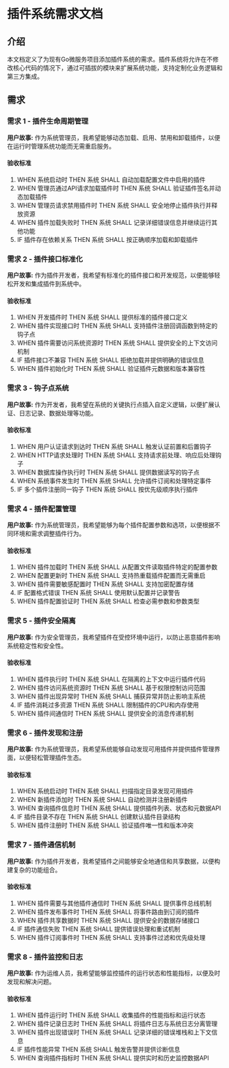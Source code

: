 # 插件系统需求文档

## 介绍

本文档定义了为现有Go微服务项目添加插件系统的需求。插件系统将允许在不修改核心代码的情况下，通过可插拔的模块来扩展系统功能，支持定制化业务逻辑和第三方集成。

## 需求

### 需求 1 - 插件生命周期管理

**用户故事:** 作为系统管理员，我希望能够动态加载、启用、禁用和卸载插件，以便在运行时管理系统功能而无需重启服务。

#### 验收标准

1. WHEN 系统启动时 THEN 系统 SHALL 自动加载配置文件中启用的插件
2. WHEN 管理员通过API请求加载插件时 THEN 系统 SHALL 验证插件签名并动态加载插件
3. WHEN 管理员请求禁用插件时 THEN 系统 SHALL 安全地停止插件执行并释放资源
4. WHEN 插件加载失败时 THEN 系统 SHALL 记录详细错误信息并继续运行其他功能
5. IF 插件存在依赖关系 THEN 系统 SHALL 按正确顺序加载和卸载插件

### 需求 2 - 插件接口标准化

**用户故事:** 作为插件开发者，我希望有标准化的插件接口和开发规范，以便能够轻松开发和集成插件到系统中。

#### 验收标准

1. WHEN 开发插件时 THEN 系统 SHALL 提供标准的插件接口定义
2. WHEN 插件实现接口时 THEN 系统 SHALL 支持插件注册回调函数到特定的钩子点
3. WHEN 插件需要访问系统资源时 THEN 系统 SHALL 提供安全的上下文访问机制
4. IF 插件接口不兼容 THEN 系统 SHALL 拒绝加载并提供明确的错误信息
5. WHEN 插件初始化时 THEN 系统 SHALL 验证插件元数据和版本兼容性

### 需求 3 - 钩子点系统

**用户故事:** 作为开发者，我希望在系统的关键执行点插入自定义逻辑，以便扩展认证、日志记录、数据处理等功能。

#### 验收标准

1. WHEN 用户认证请求到达时 THEN 系统 SHALL 触发认证前置和后置钩子
2. WHEN HTTP请求处理时 THEN 系统 SHALL 支持请求前处理、响应后处理钩子
3. WHEN 数据库操作执行时 THEN 系统 SHALL 提供数据读写的钩子点
4. WHEN 系统事件发生时 THEN 系统 SHALL 允许插件订阅和处理特定事件
5. IF 多个插件注册同一钩子 THEN 系统 SHALL 按优先级顺序执行插件

### 需求 4 - 插件配置管理

**用户故事:** 作为系统管理员，我希望能够为每个插件配置参数和选项，以便根据不同环境和需求调整插件行为。

#### 验收标准

1. WHEN 插件加载时 THEN 系统 SHALL 从配置文件读取插件特定的配置参数
2. WHEN 配置更新时 THEN 系统 SHALL 支持热重载插件配置而无需重启
3. WHEN 插件需要敏感配置时 THEN 系统 SHALL 支持加密配置存储
4. IF 配置格式错误 THEN 系统 SHALL 使用默认配置并记录警告
5. WHEN 插件配置验证时 THEN 系统 SHALL 检查必需参数和参数类型

### 需求 5 - 插件安全隔离

**用户故事:** 作为安全管理员，我希望插件在受控环境中运行，以防止恶意插件影响系统稳定性和安全性。

#### 验收标准

1. WHEN 插件执行时 THEN 系统 SHALL 在隔离的上下文中运行插件代码
2. WHEN 插件访问系统资源时 THEN 系统 SHALL 基于权限控制访问范围
3. WHEN 插件出现异常时 THEN 系统 SHALL 捕获异常并防止影响主系统
4. IF 插件消耗过多资源 THEN 系统 SHALL 限制插件的CPU和内存使用
5. WHEN 插件间通信时 THEN 系统 SHALL 提供安全的消息传递机制

### 需求 6 - 插件发现和注册

**用户故事:** 作为系统管理员，我希望系统能够自动发现可用插件并提供插件管理界面，以便轻松管理插件生态。

#### 验收标准

1. WHEN 系统启动时 THEN 系统 SHALL 扫描指定目录发现可用插件
2. WHEN 新插件添加时 THEN 系统 SHALL 自动检测并注册新插件
3. WHEN 查询插件信息时 THEN 系统 SHALL 提供插件列表、状态和元数据API
4. IF 插件目录不存在 THEN 系统 SHALL 创建默认插件目录结构
5. WHEN 插件注册时 THEN 系统 SHALL 验证插件唯一性和版本冲突

### 需求 7 - 插件通信机制

**用户故事:** 作为插件开发者，我希望插件之间能够安全地通信和共享数据，以便构建复杂的功能组合。

#### 验收标准

1. WHEN 插件需要与其他插件通信时 THEN 系统 SHALL 提供事件总线机制
2. WHEN 插件发布事件时 THEN 系统 SHALL 将事件路由到订阅的插件
3. WHEN 插件共享数据时 THEN 系统 SHALL 提供安全的数据存储接口
4. IF 插件通信失败 THEN 系统 SHALL 提供错误处理和重试机制
5. WHEN 插件订阅事件时 THEN 系统 SHALL 支持事件过滤和优先级处理

### 需求 8 - 插件监控和日志

**用户故事:** 作为运维人员，我希望能够监控插件的运行状态和性能指标，以便及时发现和解决问题。

#### 验收标准

1. WHEN 插件运行时 THEN 系统 SHALL 收集插件的性能指标和运行状态
2. WHEN 插件记录日志时 THEN 系统 SHALL 将插件日志与系统日志分离管理
3. WHEN 插件出现错误时 THEN 系统 SHALL 记录详细的错误堆栈和上下文信息
4. IF 插件性能异常 THEN 系统 SHALL 触发告警并提供诊断信息
5. WHEN 查询插件指标时 THEN 系统 SHALL 提供实时和历史监控数据API